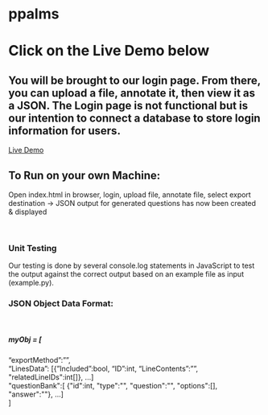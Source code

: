 # ppalms

<h1>Click on the Live Demo below</h1>
<h2>You will be brought to our login page. From there, you can upload a file, annotate it, then view it as a JSON.
The Login page is not functional but is our intention to connect a database to store login information for users.</h2>

<a href="http://etanetan.github.io/ppalms/">Live Demo</a>

<h2>To Run on your own Machine:</h2>
<p>Open index.html in browser, login, upload file, annotate file, select export destination -> JSON output for generated questions has now been created & displayed</p>

<br>

<h3>Unit Testing</h3>
Our testing is done by several console.log statements in JavaScript to test the output against the correct output based on an example file as input (example.py). 



<h3>JSON Object Data Format: </h3> <br>
<h5>myObj = [</h5>
“exportMethod”:””, <br>
“LinesData”: [{”Included”:bool, “ID”:int, “LineContents”:””, "relatedLineIDs":int[]}, ...] <br>
"questionBank":[ {"id":int, "type":"", "question":"", "options":[], "answer":""}, ...] <br>
]<br>
 
